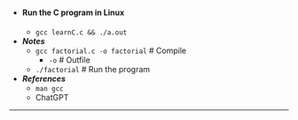 - #### Run the C program in Linux
    - `gcc learnC.c && ./a.out`
- ***Notes***
    - `gcc factorial.c -o factorial` # Compile
        - `-o` # Outfile
    - `./factorial` # Run the program
- ***References***
    - `man gcc`
    - ChatGPT
- ---
